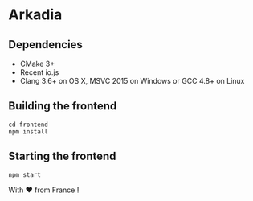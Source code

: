 # Arkadia

## Dependencies

- CMake 3+
- Recent io.js
- Clang 3.6+ on OS X, MSVC 2015 on Windows or GCC 4.8+ on Linux

## Building the frontend

    cd frontend
    npm install

## Starting the frontend

    npm start


With ❤ from France !
